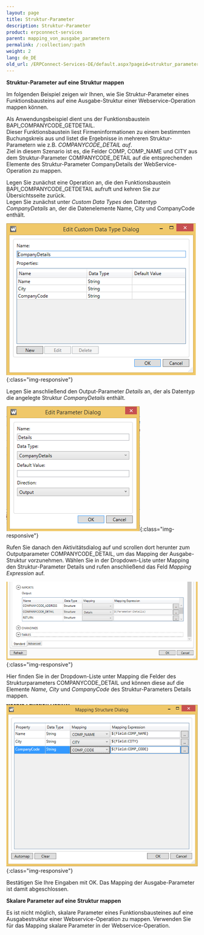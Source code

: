 ```yaml
---
layout: page
title: Struktur-Parameter
description: Struktur-Parameter
product: erpconnect-services
parent: mapping_von_ausgabe_parametern
permalink: /:collection/:path
weight: 2
lang: de_DE
old_url: /ERPConnect-Services-DE/default.aspx?pageid=struktur_parameter
---
```


**Struktur-Parameter auf eine Struktur mappen**

Im folgenden Beispiel zeigen wir Ihnen, wie Sie Struktur-Parameter eines Funktionsbausteins auf eine Ausgabe-Struktur einer Webservice-Operation mappen können. 

Als Anwendungsbeispiel dient uns der Funktionsbaustein BAPI_COMPANYCODE_GETDETAIL.<br>
Dieser Funktionsbaustein liest Firmeninformationen zu einem bestimmten Buchungskreis aus und listet die Ergebnisse in mehreren Struktur-Parametern wie z.B. *COMPANYCODE_DETAIL auf*.  <br>
Ziel in diesem Szenario ist es, die Felder COMP, COMP_NAME und CITY aus dem Struktur-Parameter COMPANYCODE_DETAIL auf die entsprechenden Elemente des Struktur-Parameter CompanyDetails der WebService-Operation zu mappen.  

Legen Sie zunächst eine Operation an, die den Funktionsbaustein BAPI_COMPANYCODE_GETDETAIL aufruft und kehren Sie zur Übersichtsseite zurück.<br>
Legen Sie zunächst unter *Custom Data Types* den Datentyp *CompanyDetails* an, der die Datenelemente Name, City und CompanyCode enthält.

![WSD-MappingStructureMappingOutput1](/img/content/WSD-MappingStructureMappingOutput1.png){:class="img-responsive"}

Legen Sie anschließend den Output-Parameter *Details* an, der als Datentyp die angelegte Struktur *CompanyDetails* enthält.

![WSD-MappingStructureMappingOutput2](/img/content/WSD-MappingStructureMappingOutput2.png){:class="img-responsive"}

Rufen Sie danach den Aktivitätsdialog auf und scrollen dort herunter zum Outputparameter COMPANYCODE_DETAIL, um das Mapping der Ausgabe-Struktur vorzunehmen. Wählen Sie in der Dropdown-Liste unter Mapping den Struktur-Parameter Details und rufen anschließend das Feld *Mapping Expression* auf. 

![WSD-MappingStructureMappingOutput4](/img/content/WSD-MappingStructureMappingOutput4.png){:class="img-responsive"}

Hier finden Sie in der Dropdown-Liste unter Mapping die Felder des Strukturparameters COMPANYCODE_DETAIL und können diese auf die Elemente *Name, City* und *CompanyCode* des Struktur-Parameters Details mappen. 

![WSD-MappingStructureMappingOutput5](/img/content/WSD-MappingStructureMappingOutput5.png){:class="img-responsive"}

Bestätigen Sie Ihre Eingaben mit OK. Das Mapping der Ausgabe-Parameter ist damit abgeschlossen.

**Skalare Parameter auf eine Struktur mappen**

Es ist nicht möglich, skalare Parameter eines Funktionsbausteines auf eine Ausgabestruktur einer Webservice-Operation zu mappen. Verwenden Sie für das Mapping skalare Parameter in der Webservice-Operation.